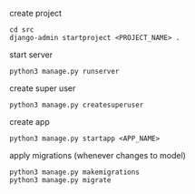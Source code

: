 create project
```
cd src
django-admin startproject <PROJECT_NAME> .
```

start server
```
python3 manage.py runserver
```

create super user
```
python3 manage.py createsuperuser
```

create app
```
python3 manage.py startapp <APP_NAME>
```

apply migrations (whenever changes to model)
```
python3 manage.py makemigrations
python3 manage.py migrate
```
